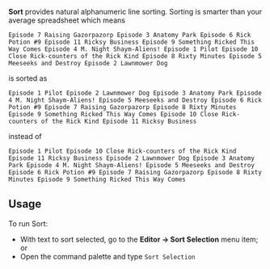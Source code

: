 **Sort** provides natural alphanumeric line sorting. Sorting is smarter than your average spreadsheet which means

`Episode 7 Raising Gazorpazorp
Episode 3 Anatomy Park
Episode 6 Rick Potion #9
Episode 11 Ricksy Business
Episode 9 Something Ricked This Way Comes
Episode 4 M. Night Shaym-Aliens!
Episode 1 Pilot
Episode 10 Close Rick-counters of the Rick Kind
Episode 8 Rixty Minutes
Episode 5 Meeseeks and Destroy
Episode 2 Lawnmower Dog`

is sorted as

`Episode 1 Pilot
Episode 2 Lawnmower Dog
Episode 3 Anatomy Park
Episode 4 M. Night Shaym-Aliens!
Episode 5 Meeseeks and Destroy
Episode 6 Rick Potion #9
Episode 7 Raising Gazorpazorp
Episode 8 Rixty Minutes
Episode 9 Something Ricked This Way Comes
Episode 10 Close Rick-counters of the Rick Kind
Episode 11 Ricksy Business`

instead of

`Episode 1 Pilot
Episode 10 Close Rick-counters of the Rick Kind
Episode 11 Ricksy Business
Episode 2 Lawnmower Dog
Episode 3 Anatomy Park
Episode 4 M. Night Shaym-Aliens!
Episode 5 Meeseeks and Destroy
Episode 6 Rick Potion #9
Episode 7 Raising Gazorpazorp
Episode 8 Rixty Minutes
Episode 9 Something Ricked This Way Comes`

## Usage

To run Sort:

- With text to sort selected, go to the **Editor → Sort Selection** menu item; or
- Open the command palette and type `Sort Selection`
